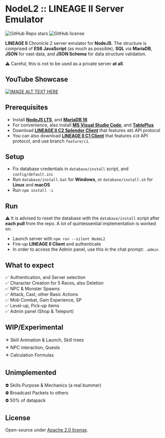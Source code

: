 # NodeL2 :: LINEAGE II Server Emulator

![GitHub Repo stars](https://img.shields.io/github/stars/dkoluris/nodel2?color=success) ![GitHub license](https://img.shields.io/github/license/dkoluris/nodel2?color=informational)

**LINEAGE II** Chronicle 2 server emulator for **NodeJS**. The structure is comprised of **ES6 JavaScript** (as much as possible), **SQL** via **MariaDB**, **JSON** for vast data, and **JSON Schema** for data structure validation.

⚠️ Careful, this is not to be used as a private server **at all**.

## YouTube Showcase
[![IMAGE ALT TEXT HERE](https://img.youtube.com/vi/9-lBvxaXDnM/0.jpg)](https://www.youtube.com/watch?v=9-lBvxaXDnM)

## Prerequisites
* Install **[NodeJS LTS](https://nodejs.org/en/download)**, and **[MariaDB 16](https://mariadb.org/download/?t=mariadb&p=mariadb&r=10.6.12)**
* For convenience, also install **[MS Visual Studio Code](https://code.visualstudio.com/download)**, and **[TablePlus](https://tableplus.com/download)**
* Download **[LINEAGE II C2 Splendor Client](https://drive.google.com/drive/folders/1kdVS2ymqmK3vzufEt5hUnij6pWS8BcZb?usp=sharing)** that features `485` API protocol
* You can also download **[LINEAGE II C1 Client](https://drive.google.com/drive/folders/1oaAlq2e89PJr2wCia-wmgE0cFWuqQwp5?usp=sharing)** that features `419` API protocol, and use branch `feature/c1`.

## Setup
* Fix database credentials in `database/install` script, and `config/default.ini`
* Run `database/install.bat` for **Windows**, or `database/install.sh` for **Linux** and **macOS**
* Run `npm install -i`

## Run
⚠️ It is advised to reset the database with the `database/install` script after **each pull** from the repo. A lot of quintessential implementation is worked on.
* Launch server with `npm run --silent NodeL2`
* Fire-up **LINEAGE II Client** and authenticate
* In order to access the Admin panel, use this in the chat prompt: `.admin`

## What to expect
✅ Authentication, and Server selection\
✅ Character Creation for 5 Races, also Deletion\
✅ NPC & Monster Spawns\
✅ Attack, Cast, other Basic Actions\
✅ Mob Combat, Gain Experience, SP\
✅ Level-up, Pick-up items\
✅ Admin panel (Shop & Teleport)

## WIP/Experimental
✴️ Skill Animation & Launch, Skill trees\
✴️ NPC interaction, Quests\
✴️ Calculation Formulas

## Unimplemented
⛔️ Skills Purpose & Mechanics (a real bummer)\
⛔️ Broadcast Packets to others\
⛔️ 50% of datapack

## License
Open-source under [Apache 2.0 license](https://www.apache.org/licenses/LICENSE-2.0).
